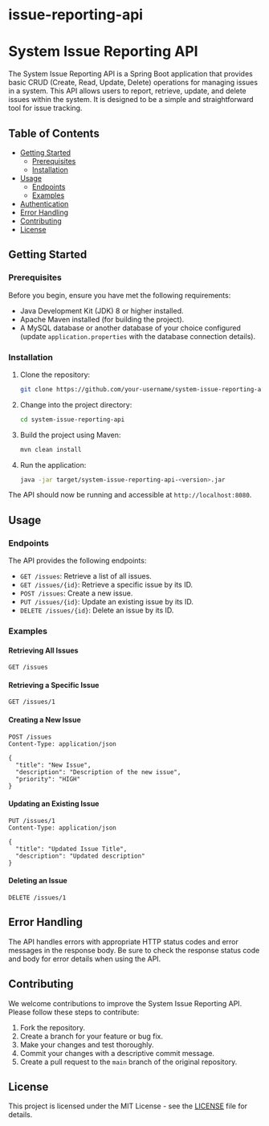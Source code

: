# issue-reporting-api
# System Issue Reporting API

The System Issue Reporting API is a Spring Boot application that provides basic CRUD (Create, Read, Update, Delete) operations for managing issues in a system. This API allows users to report, retrieve, update, and delete issues within the system. It is designed to be a simple and straightforward tool for issue tracking.

## Table of Contents

- [Getting Started](#getting-started)
  - [Prerequisites](#prerequisites)
  - [Installation](#installation)
- [Usage](#usage)
  - [Endpoints](#endpoints)
  - [Examples](#examples)
- [Authentication](#authentication)
- [Error Handling](#error-handling)
- [Contributing](#contributing)
- [License](#license)

## Getting Started

### Prerequisites

Before you begin, ensure you have met the following requirements:

- Java Development Kit (JDK) 8 or higher installed.
- Apache Maven installed (for building the project).
- A MySQL database or another database of your choice configured (update `application.properties` with the database connection details).

### Installation

1. Clone the repository:

   ```bash
   git clone https://github.com/your-username/system-issue-reporting-api.git
   ```

2. Change into the project directory:

   ```bash
   cd system-issue-reporting-api
   ```

3. Build the project using Maven:

   ```bash
   mvn clean install
   ```

4. Run the application:

   ```bash
   java -jar target/system-issue-reporting-api-<version>.jar
   ```

The API should now be running and accessible at `http://localhost:8080`.

## Usage

### Endpoints

The API provides the following endpoints:

- `GET /issues`: Retrieve a list of all issues.
- `GET /issues/{id}`: Retrieve a specific issue by its ID.
- `POST /issues`: Create a new issue.
- `PUT /issues/{id}`: Update an existing issue by its ID.
- `DELETE /issues/{id}`: Delete an issue by its ID.

### Examples

#### Retrieving All Issues

```http
GET /issues
```

#### Retrieving a Specific Issue

```http
GET /issues/1
```

#### Creating a New Issue

```http
POST /issues
Content-Type: application/json

{
  "title": "New Issue",
  "description": "Description of the new issue",
  "priority": "HIGH"
}
```

#### Updating an Existing Issue

```http
PUT /issues/1
Content-Type: application/json

{
  "title": "Updated Issue Title",
  "description": "Updated description"
}
```

#### Deleting an Issue

```http
DELETE /issues/1
```

## Error Handling

The API handles errors with appropriate HTTP status codes and error messages in the response body. Be sure to check the response status code and body for error details when using the API.

## Contributing

We welcome contributions to improve the System Issue Reporting API. Please follow these steps to contribute:

1. Fork the repository.
2. Create a branch for your feature or bug fix.
3. Make your changes and test thoroughly.
4. Commit your changes with a descriptive commit message.
5. Create a pull request to the `main` branch of the original repository.

## License

This project is licensed under the MIT License - see the [LICENSE](LICENSE) file for details.
